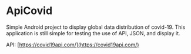 # ApiCovid
Simple Android project to display global data distribution of covid-19. This application is still simple for testing the use of API, JSON, and display it.


API: [https://covid19api.com/](https://covid19api.com/)
